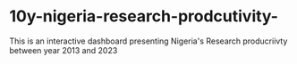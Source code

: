# 10y-nigeria-research-prodcutivity-
This is an interactive dashboard presenting Nigeria's Research producriivty between year 2013 and 2023
